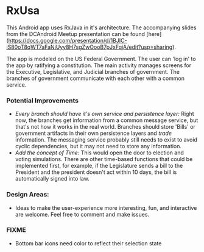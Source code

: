 # RxUsa

This Android app uses RxJava in it's architecture. The accompanying slides from the DCAndroid Meetup presentation can be found [here] (https://docs.google.com/presentation/d/1BJIC-iS80oT8qWT7aFaNiUyy8H7sgZwOooB7pJxFqjA/edit?usp=sharing).

The app is modeled on the US Federal Government. The user can 'log in' to the app by ratifying a constitution. The main activity manages screens for the Executive, Legislative, and Judicial branches of government. The branches of government communicate with each other with a common service.

### Potential Improvements

 - _Every branch should have it's own service and persistence layer:_ Right now, the branches get information from a common message service, but that's not how it works in the real world. Branches should store 'Bills' or government artifacts in their own persistence layers and *trade* information. The messaging service probably still needs to exist to avoid cyclic dependencies, but it may not need to store any information.
 - _Add the concept of Time:_ This would open the door to election and voting simulations. There are other time-based functions that could be implemented first, for example, if the Legislature sends a bill to the President and the president doesn't act within 10 days, the bill is automatically signed into law.

### Design Areas:
 - Ideas to make the user-experience more interesting, fun, and interactive are welcome. Feel free to comment and make issues.

### FIXME
- Bottom bar icons need color to reflect their selection state

